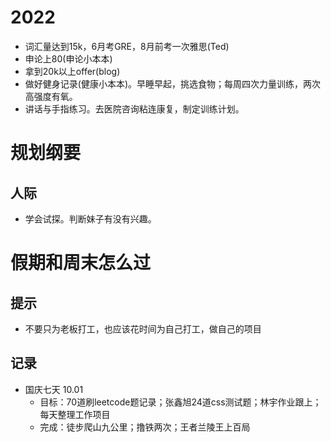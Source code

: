 # 2022
+ 词汇量达到15k，6月考GRE，8月前考一次雅思(Ted)
+ 申论上80(申论小本本)
+ 拿到20k以上offer(blog)
+ 做好健身记录(健康小本本)。早睡早起，挑选食物；每周四次力量训练，两次高强度有氧。
+ 讲话与手指练习。去医院咨询粘连康复，制定训练计划。

# 规划纲要


## 人际
+ 学会试探。判断妹子有没有兴趣。


# 假期和周末怎么过
## 提示
+ 不要只为老板打工，也应该花时间为自己打工，做自己的项目

## 记录
+ 国庆七天 10.01
  + 目标：70道刷leetcode题记录；张鑫旭24道css测试题；林宇作业跟上；每天整理工作项目
  + 完成：徒步爬山九公里；撸铁两次；王者兰陵王上百局